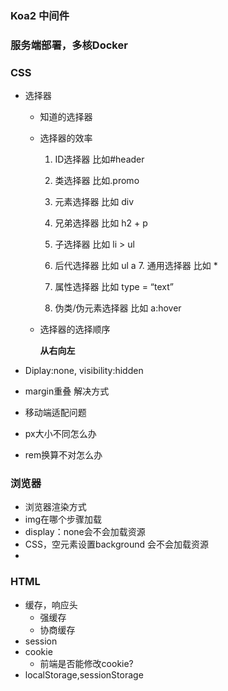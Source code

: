 ### Koa2 中间件

### 服务端部署，多核Docker

### CSS

- 选择器

  - 知道的选择器

  - 选择器的效率

    1. ID选择器 比如#header

    2. 类选择器 比如.promo

    3. 元素选择器 比如 div

    4. 兄弟选择器 比如 h2 + p

    5. 子选择器 比如 li > ul

    6. 后代选择器 比如 ul a 7. 通用选择器 比如 *

    7. 属性选择器 比如 type = “text”

    8. 伪类/伪元素选择器 比如 a:hover

  - 选择器的选择顺序

    **从右向左** 

- Diplay:none, visibility:hidden

- margin重叠 解决方式

- 移动端适配问题

- px大小不同怎么办

- rem换算不对怎么办

### 浏览器

- 浏览器渲染方式
- img在哪个步骤加载
- display：none会不会加载资源
- CSS，空元素设置background 会不会加载资源
- 

### HTML

- 缓存，响应头
  - 强缓存
  - 协商缓存
- session
- cookie 
  - 前端是否能修改cookie?
- localStorage,sessionStorage

